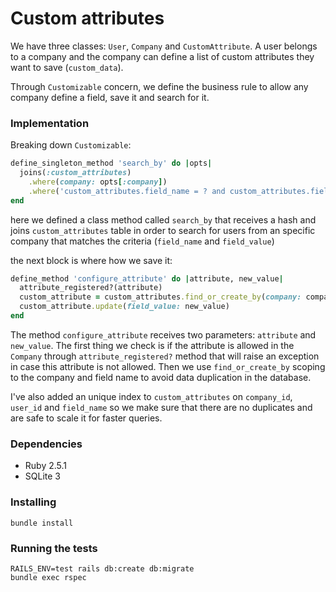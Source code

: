# Custom attributes

We have three classes: `User`, `Company` and `CustomAttribute`. A user belongs
to a company and the company can define a list of custom attributes they want to
save (`custom_data`).

Through `Customizable` concern, we define the business rule to allow any
company define a field, save it and search for it.

### Implementation

Breaking down `Customizable`:


```ruby
define_singleton_method 'search_by' do |opts|
  joins(:custom_attributes)
    .where(company: opts[:company])
    .where('custom_attributes.field_name = ? and custom_attributes.field_value = ?', opts[:field_name], opts[:field_value])
end
```

here we defined a class method called `search_by` that receives a hash and joins
`custom_attributes` table in order to search for users from an specific company
that matches the criteria (`field_name` and `field_value`)

the next block is where how we save it:

```ruby
define_method 'configure_attribute' do |attribute, new_value|
  attribute_registered?(attribute)
  custom_attribute = custom_attributes.find_or_create_by(company: company, field_name: attribute)
  custom_attribute.update(field_value: new_value)
end
```

The method `configure_attribute` receives two parameters: `attribute` and
`new_value`. The first thing we check is if the attribute is allowed in the
`Company` through `attribute_registered?` method that will raise an exception in
case this attribute is not allowed. Then we use `find_or_create_by` scoping to
the company and field name to avoid data duplication in the database.  

I've also added an unique index to `custom_attributes` on `company_id`, `user_id` and
`field_name` so we make sure that there are no duplicates and are safe to scale
it for faster queries.

### Dependencies

- Ruby 2.5.1  
- SQLite 3

### Installing

```shell
bundle install
```

### Running the tests

```shell
RAILS_ENV=test rails db:create db:migrate
bundle exec rspec
```
